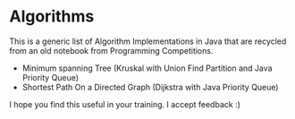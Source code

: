 # Algorithms
This is a generic list of Algorithm Implementations in Java that are recycled from an old notebook from Programming Competitions.

* Minimum spanning Tree (Kruskal with Union Find Partition and Java Priority Queue)
* Shortest Path On a Directed Graph (Dijkstra with Java Priority Queue)

I hope you find this useful in your training. I accept feedback :)